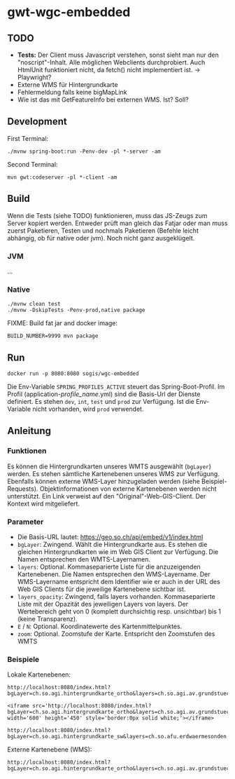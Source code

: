 # gwt-wgc-embedded

## TODO
- **Tests:** Der Client muss Javascript verstehen, sonst sieht man nur den "noscript"-Inhalt. Alle möglichen Webclients durchprobiert. Auch HtmlUnit funktioniert nicht, da fetch() nicht implementiert ist. -> Playwright?
- Externe WMS für Hintergrundkarte
- Fehlermeldung falls keine bigMapLink
- Wie ist das mit GetFeatureInfo bei externen WMS. Ist? Soll?

## Development

First Terminal:
```
./mvnw spring-boot:run -Penv-dev -pl *-server -am 
```

Second Terminal:
```
mvn gwt:codeserver -pl *-client -am
```

## Build
Wenn die Tests (siehe TODO) funktionieren, muss das JS-Zeugs zum Server kopiert werden. Entweder prüft man gleich das Fatjar oder man muss zuerst Paketieren, Testen und nochmals Paketieren (Befehle leicht abhängig, ob für native oder jvm). Noch nicht ganz ausgeklügelt.

### JVM
...

### Native
```
./mvnw clean test
./mvnw -DskipTests -Penv-prod,native package
```


FIXME:
Build fat jar and docker image:
```
BUILD_NUMBER=9999 mvn package
```

## Run
```
docker run -p 8080:8080 sogis/wgc-embedded
```

Die Env-Variable `SPRING_PROFILES_ACTIVE` steuert das Spring-Boot-Profil. Im Profil (application-_profile_name_.yml) sind die Basis-Url der Dienste definiert. Es stehen `dev`, `int`, `test` und `prod` zur Verfügung. Ist die Env-Variable nicht vorhanden, wird `prod` verwendet.

## Anleitung

### Funktionen
Es können die Hintergrundkarten unseres WMTS ausgewählt (`bgLayer`) werden. Es stehen sämtliche Kartenebenen unseres WMS zur Verfügung. Ebenfalls können externe WMS-Layer hinzugeladen werden (siehe Beispiel-Requests). Objektinformationen von externe Kartenebenen werden nicht unterstützt. Ein Link verweist auf den "Original"-Web-GIS-Client. Der Kontext wird mitgeliefert. 

### Parameter

- Die Basis-URL lautet: https://geo.so.ch/api/embed/v1/index.html
- `bgLayer`: Zwingend. Wählt die Hintergrundkarte aus. Es stehen die gleichen Hintergrundkarten wie im Web GIS Client zur Verfügung. Die Namen entsprechen den WMTS-Layernamen.
- `layers`: Optional. Kommaseparierte Liste für die anzuzeigenden Kartenebenen. Die Namen entsprechen den WMS-Layername. Der WMS-Layername entspricht dem Identifier wie er auch in der URL des Web GIS Clients für die jeweilige Kartenebene sichtbar ist.
- `layers_opacity`: Zwingend, falls layers vorhanden. Kommaseparierte Liste mit der Opazität des jeweiligen Layers von layers. Der Wertebereich geht von 0 (komplett durchsichtig resp. unsichtbar) bis 1 (keine Transparenz).
- `E` / `N`: Optional. Koordinatewerte des Kartenmittelpunktes.
- `zoom`: Optional. Zoomstufe der Karte. Entspricht den Zoomstufen des WMTS

### Beispiele

Lokale Kartenebenen:
```
http://localhost:8080/index.html?bgLayer=ch.so.agi.hintergrundkarte_ortho&layers=ch.so.agi.av.grundstuecke,ch.so.agi.av.fixpunkte&layers_opacity=1,1&E=2607457.049140623&N=1228667.6838281231&zoom=14
```

```
<iframe src='http://localhost:8080/index.html?bgLayer=ch.so.agi.hintergrundkarte_ortho&layers=ch.so.agi.av.grundstuecke,ch.so.agi.av.fixpunkte&layers_opacity=1,1&E=2607457.049140623&N=1228667.6838281231&zoom=14 width='600' height='450' style='border:0px solid white;'></iframe>
```

```
http://localhost:8080/index.html?bgLayer=ch.so.agi.hintergrundkarte_sw&layers=ch.so.afu.erdwaermesonden.abfrageperimeter,ch.so.afu.gewaesserschutz.zonen_areale,ch.so.afu.altlasten.standorte&layers_opacity=0.35,0.5,0.6&E=2607577.014463918&N=1227885.4209060299&zoom=11
```

Externe Kartenebene (WMS):
```
http://localhost:8080/index.html?bgLayer=ch.so.agi.hintergrundkarte_ortho&layers=ch.so.agi.av.grundstuecke,WMS%7C%7Chttps:%2F%2Fwfs.geodienste.ch%2Fav_0%2Fdeu%3F%7C%7CHoheitsgrenzen%7C%7C1.3.0&layers_opacity=1,1&E=2607457.049140623&N=1228667.6838281231&zoom=12
```

